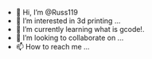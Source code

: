 - 👋 Hi, I’m @Russ119
- 👀 I’m interested in 3d printing ...
- 🌱 I’m currently learning  what is gcode!.
- 💞️ I’m looking to collaborate on ...
- 📫 How to reach me ...

<!---
Russ119/Russ119 is a ✨ special ✨ repository because its `README.md` (this file) appears on your GitHub profile.
You can click the Preview link to take a look at your changes.
--->
